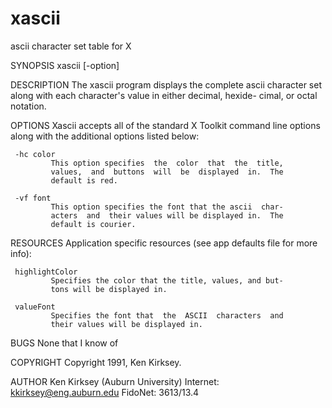 # xascii
ascii character set table for X



SYNOPSIS
     xascii  [-option]

DESCRIPTION
     The xascii program displays the complete ascii character set
     along with each character's value in either decimal, hexide-
     cimal, or octal notation.

OPTIONS
     Xascii accepts all of the standard X  Toolkit  command  line
     options along with the additional options listed below:

     -hc color
             This option specifies  the  color  that  the  title,
             values,  and  buttons  will  be  displayed  in.  The
             default is red.

     -vf font
             This option specifies the font that the ascii  char-
             acters  and  their values will be displayed in.  The
             default is courier.

RESOURCES
     Application specific resources (see app  defaults  file  for
     more info):

     highlightColor
             Specifies the color that the title, values, and but-
             tons will be displayed in.

     valueFont
             Specifies the font that  the  ASCII  characters  and
             their values will be displayed in.

BUGS
     None that I know of

COPYRIGHT
     Copyright 1991, Ken Kirksey.

AUTHOR
     Ken Kirksey (Auburn University)
     Internet: kkirksey@eng.auburn.edu
     FidoNet: 3613/13.4
